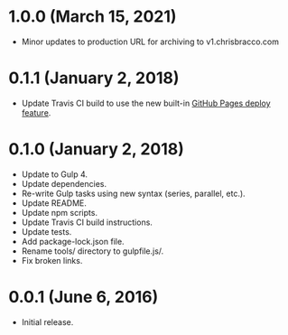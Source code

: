 # 1.0.0 (March 15, 2021)

- Minor updates to production URL for archiving to v1.chrisbracco.com

# 0.1.1 (January 2, 2018)

- Update Travis CI build to use the new built-in [GitHub Pages deploy feature](https://docs.travis-ci.com/user/deployment/pages/).

# 0.1.0 (January 2, 2018)

- Update to Gulp 4.
- Update dependencies.
- Re-write Gulp tasks using new syntax (series, parallel, etc.).
- Update README.
- Update npm scripts.
- Update Travis CI build instructions.
- Update tests.
- Add package-lock.json file.
- Rename tools/ directory to gulpfile.js/.
- Fix broken links.

# 0.0.1 (June 6, 2016)

- Initial release.
